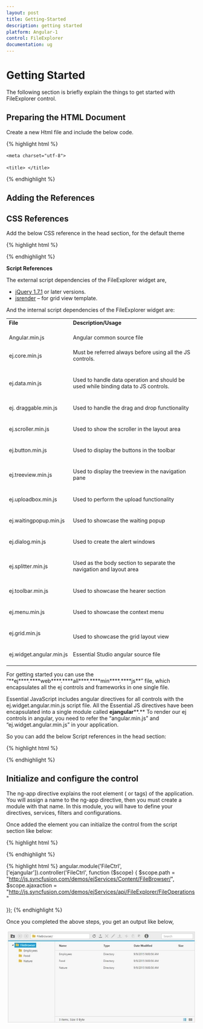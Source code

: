 ```yaml
---
layout: post
title: Getting-Started
description: getting started
platform: Angular-1
control: FileExplorer
documentation: ug
---
```


# Getting Started

The following section is briefly explain the things to get started with FileExplorer control.

## Preparing the HTML Document

Create a new Html file and include the below code.

{% highlight html %}
<!DOCTYPE html>

<html xmlns="http://www.w3.org/1999/xhtml">

<head>

    <meta charset="utf-8">

    <title> </title>

</head>

<body>

</body>

</html>
{% endhighlight %}

## Adding the References

## CSS References

Add the below CSS reference in the head section, for the default theme

{% highlight html %}
<link rel="stylesheet" href="http://cdn.syncfusion.com/{{ site.releaseversion }}/js/web/flat-azure/ej.web.all.min.css" />
{% endhighlight %}

<b>Script References</b>

The external script dependencies of the FileExplorer widget are,

* [jQuery 1.7.1](http://jquery.com/#) or later versions.
* [jsrender](https://www.jsviews.com/#jsrender) – for grid view template.

And the internal script dependencies of the FileExplorer widget are:

<table>
<tr>
<td>
<b>File</b><br/><br/></td><td>
<b>Description/Usage</b><br/><br/></td></tr>
<tr>
<td>
Angular.min.js<br/><br/></td><td>
Angular common source file<br/><br/></td></tr>
<tr>
<td>
ej.core.min.js<br/><br/><br/></td><td>
Must be referred always before using all the JS controls.<br/><br/><br/></td></tr>
<tr>
<td>
ej.data.min.js<br/><br/><br/></td><td>
Used to handle data operation and should be used while binding data to JS controls.<br/><br/><br/></td></tr>
<tr>
<td>
ej. draggable.min.js<br/><br/><br/></td><td>
Used to handle the drag and drop functionality<br/><br/><br/></td></tr>
<tr>
<td>
ej.scroller.min.js<br/><br/><br/></td><td>
Used to show the scroller in the layout area<br/><br/><br/></td></tr>
<tr>
<td>
ej.button.min.js<br/><br/><br/></td><td>
Used to display the buttons in the toolbar<br/><br/><br/></td></tr>
<tr>
<td>
ej.treeview.min.js<br/><br/><br/></td><td>
Used to display the treeview in the navigation pane<br/><br/><br/></td></tr>
<tr>
<td>
ej.uploadbox.min.js<br/><br/><br/></td><td>
Used to perform the upload functionality <br/><br/><br/></td></tr>
<tr>
<td>
ej.waitingpopup.min.js<br/><br/><br/></td><td>
Used to showcase the waiting popup<br/><br/><br/></td></tr>
<tr>
<td>
ej.dialog.min.js<br/><br/><br/></td><td>
Used to create the alert windows <br/><br/><br/></td></tr>
<tr>
<td>
ej.splitter.min.js<br/><br/><br/></td><td>
Used as the body section to separate the navigation and layout area<br/><br/><br/></td></tr>
<tr>
<td>
ej.toolbar.min.js<br/><br/><br/></td><td>
Used to showcase the hearer section<br/><br/><br/></td></tr>
<tr>
<td>
ej.menu.min.js<br/><br/><br/></td><td>
Used to showcase the context menu<br/><br/><br/></td></tr>
<tr>
<td>
ej.grid.min.js<br/><br/><br/></td><td>
Used to showcase the grid layout view<br/><br/></td></tr>
<tr>
<td>
ej.widget.angular.min.js<br/><br/></td><td>
Essential Studio angular source file<br/><br/></td></tr>
</table>
For getting started you can use the “**ej****.****web****.****all****.****min****.****js**” file, which encapsulates all the ej controls and frameworks in one single file.

Essential JavaScript includes angular directives for all controls with the ej.widget.angular.min.js script file. All the Essential JS directives have been encapsulated into a single module called **ejangular****.** To render our ej controls in angular, you need to refer the “angular.min.js” and “ej.widget.angular.min.js” in your application.

So you can add the below Script references in the head section:

{% highlight html %}
<!doctype html>
<html lang="en" ng-app="'FileApp'">
<head>
    <title>Essential Studio for JavaScript : Angular JS Support for FileExplorer </title>
    <!-- Style sheet for default theme (flat azure) -->
    <link href="http://cdn.syncfusion.com/{{ site.releaseversion }}/js/web/flat-azure/ej.web.all.min.css" rel="stylesheet" />
    <!--Scripts-->
    <script src="http://cdn.syncfusion.com/js/assets/external/jquery-1.11.3.min.js" type="text/javascript"> </script>
    <script src="http://cdn.syncfusion.com/js/assets/external/jquery.easing.1.3.min.js" type="text/javascript"></script>
    <script src="http://cdn.syncfusion.com/js/assets/external/angular.min.js"></script>
    <script type="text/javascript" src="http://cdn.syncfusion.com/{{ site.releaseversion }}/js/web/ej.web.all.min.js "></script>
    <script src="http://cdn.syncfusion.com/{{ site.releaseversion }}/js/common/ej.widget.angular.min.js"></script>
    <!--Add custom scripts here -->

</head>
<body>
    <!--Add the elements here-->
</body>
</html>
{% endhighlight %}

## Initialize and configure the control

The ng-app directive explains the root element (<html> or <body> tags) of the application. You will assign a name to the ng-app directive, then you must create a module with that name. In this module, you will have to define your directives, services, filters and configurations.

Once added the element you can initialize the control from the script section like below:


{% highlight html %}
<div id="fileExplorer" ej-fileexplorer e-path="path" e-ajaxaction="ajaxaction" e-isresponsive="true" e-layout="grid" e-width="100%" ></div>
{% endhighlight %}

{% highlight html %}
angular.module('FileCtrl', ['ejangular']).controller('FileCtrl', function ($scope) {
    $scope.path = "http://js.syncfusion.com/demos/ejServices/Content/FileBrowser/",
    $scope.ajaxaction = "http://js.syncfusion.com/demos/ejServices/api/FileExplorer/FileOperations"

});
{% endhighlight %}

Once you completed the above steps, you get an output like below,

![](Getting-Started_images/Getting-Started_img1.png)


